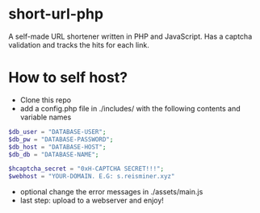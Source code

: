 # short-url-php
A self-made URL shortener written in PHP and JavaScript.
Has a captcha validation and tracks the hits for each link.

# How to self host?

- Clone this repo
- add a config.php file in ./includes/ with the following contents and variable names
```php
$db_user = "DATABASE-USER";
$db_pw = "DATABASE-PASSWORD";
$db_host = "DATABASE-HOST";
$db_db = "DATABASE-NAME";

$hcaptcha_secret = "0xH-CAPTCHA SECRET!!!";
$webhost = "YOUR-DOMAIN. E.G: s.reisminer.xyz"
```
- optional change the error messages in ./assets/main.js
- last step: upload to a webserver and enjoy!
